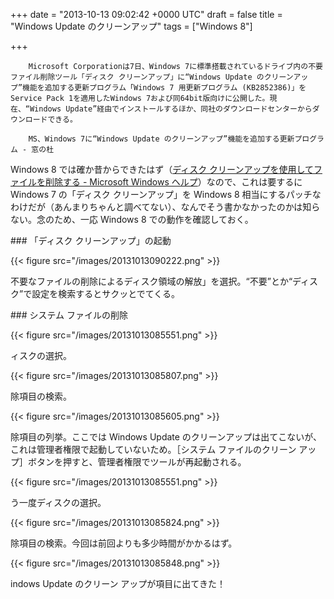 
+++
date = "2013-10-13 09:02:42 +0000 UTC"
draft = false
title = "Windows Update のクリーンアップ"
tags = ["Windows 8"]

+++
>
        Microsoft Corporationは7日、Windows 7に標準搭載されているドライブ内の不要ファイル削除ツール「ディスク クリーンアップ」に“Windows Update のクリーンアップ”機能を追加する更新プログラム「Windows 7 用更新プログラム (KB2852386)」をService Pack 1を適用したWindows 7および同64bit版向けに公開した。現在、“Windows Update”経由でインストールするほか、同社のダウンロードセンターからダウンロードできる。

        MS、Windows 7に“Windows Update のクリーンアップ”機能を追加する更新プログラム - 窓の杜
    
Windows 8 では確か昔からできたはず（<a href="http://windows.microsoft.com/ja-jp/windows/delete-files-using-disk-cleanup#delete-files-using-disk-cleanup=windows-8">ディスク クリーンアップを使用してファイルを削除する - Microsoft Windows ヘルプ</a>）なので、これは要するに Windows 7 の「ディスク クリーンアップ」を Windows 8 相当にするパッチなわけだが（あんまりちゃんと調べてない）、なんでそう書かなかったのかは知らない。念のため、一応 Windows 8 での動作を確認しておく。

<div class="section">
    ### 「ディスク クリーンアップ」の起動
    

{{< figure src="/images/20131013090222.png"  >}}

不要なファイルの削除によるディスク領域の解放」を選択。“不要”とか“ディスク”で設定を検索するとサクッとでてくる。

</div>
<div class="section">
    ### システム ファイルの削除
    

{{< figure src="/images/20131013085551.png"  >}}

ィスクの選択。

{{< figure src="/images/20131013085807.png"  >}}

除項目の検索。

{{< figure src="/images/20131013085605.png"  >}}

除項目の列挙。ここでは Windows Update のクリーンアップは出てこないが、これは管理者権限で起動していないため。［システム ファイルのクリーン アップ］ボタンを押すと、管理者権限でツールが再起動される。

{{< figure src="/images/20131013085551.png"  >}}

う一度ディスクの選択。

{{< figure src="/images/20131013085824.png"  >}}

除項目の検索。今回は前回よりも多少時間がかかるはず。

{{< figure src="/images/20131013085848.png"  >}}

indows Update のクリーン アップが項目に出てきた！

</div>

